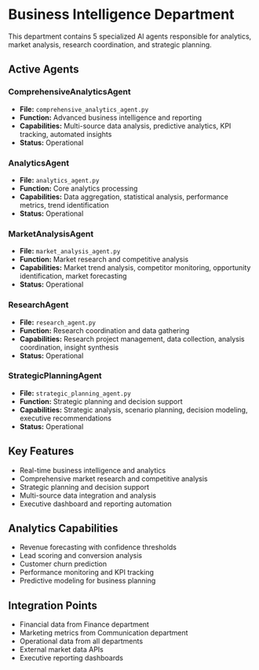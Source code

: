 # Business Intelligence Department

This department contains 5 specialized AI agents responsible for analytics, market analysis, research coordination, and strategic planning.

## Active Agents

### ComprehensiveAnalyticsAgent
- **File:** `comprehensive_analytics_agent.py`
- **Function:** Advanced business intelligence and reporting
- **Capabilities:** Multi-source data analysis, predictive analytics, KPI tracking, automated insights
- **Status:** Operational

### AnalyticsAgent
- **File:** `analytics_agent.py`
- **Function:** Core analytics processing
- **Capabilities:** Data aggregation, statistical analysis, performance metrics, trend identification
- **Status:** Operational

### MarketAnalysisAgent
- **File:** `market_analysis_agent.py`
- **Function:** Market research and competitive analysis
- **Capabilities:** Market trend analysis, competitor monitoring, opportunity identification, market forecasting
- **Status:** Operational

### ResearchAgent
- **File:** `research_agent.py`
- **Function:** Research coordination and data gathering
- **Capabilities:** Research project management, data collection, analysis coordination, insight synthesis
- **Status:** Operational

### StrategicPlanningAgent
- **File:** `strategic_planning_agent.py`
- **Function:** Strategic planning and decision support
- **Capabilities:** Strategic analysis, scenario planning, decision modeling, executive recommendations
- **Status:** Operational

## Key Features

- Real-time business intelligence and analytics
- Comprehensive market research and competitive analysis
- Strategic planning and decision support
- Multi-source data integration and analysis
- Executive dashboard and reporting automation

## Analytics Capabilities

- Revenue forecasting with confidence thresholds
- Lead scoring and conversion analysis
- Customer churn prediction
- Performance monitoring and KPI tracking
- Predictive modeling for business planning

## Integration Points

- Financial data from Finance department
- Marketing metrics from Communication department
- Operational data from all departments
- External market data APIs
- Executive reporting dashboards
